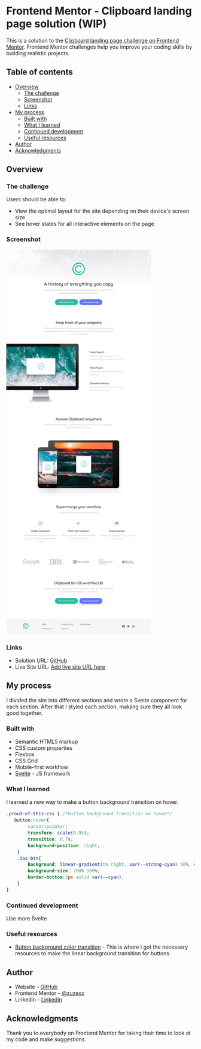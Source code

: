 # Frontend Mentor - Clipboard landing page solution (WIP)

This is a solution to the [Clipboard landing page challenge on Frontend Mentor](https://www.frontendmentor.io/challenges/clipboard-landing-page-5cc9bccd6c4c91111378ecb9). Frontend Mentor challenges help you improve your coding skills by building realistic projects. 

## Table of contents

- [Overview](#overview)
  - [The challenge](#the-challenge)
  - [Screenshot](#screenshot)
  - [Links](#links)
- [My process](#my-process)
  - [Built with](#built-with)
  - [What I learned](#what-i-learned)
  - [Continued development](#continued-development)
  - [Useful resources](#useful-resources)
- [Author](#author)
- [Acknowledgments](#acknowledgments)


## Overview

### The challenge

Users should be able to:

- View the optimal layout for the site depending on their device's screen size
- See hover states for all interactive elements on the page

### Screenshot

![screenshot](design/desktop-design.jpg)


### Links

- Solution URL: [GitHub](https://github.com/zuzexx/FM_ClipboardLandingPage)
- Live Site URL: [Add live site URL here](https://your-live-site-url.com)

## My process

I divided the site into different sections and wrote a Svelte component for each section. After that I styled each section, makjing sure they all look good together.

### Built with

- Semantic HTML5 markup
- CSS custom properties
- Flexbox
- CSS Grid
- Mobile-first workflow
- [Svelte](https://svelte.dev/) - JS framework
### What I learned

I learned a new way to make a button background transition on hover.



```css
.proud-of-this-css { /*button background transition on hover*/
   button:hover{
        cursor:pointer;
        transform: scale(0.95);
        transition: 0.7s;
        background-position: right;
    }
    .ios-btn{
        background: linear-gradient(to right, var(--strong-cyan) 50%, var(--cyan) 50%) left;
        background-size: 200% 100%;
        border-bottom:3px solid var(--cyan);
    }
}
```




### Continued development

Use more Svelte
### Useful resources

- [Button background color transition](https://stackoverflow.com/questions/17212094/fill-background-color-left-to-right-css) - This is where I got the necessary resources to make the linear background transition for buttons


## Author

- Website - [GitHub](https://github.com/zuzexx)
- Frontend Mentor - [@zuzexx](https://www.frontendmentor.io/profile/zuzexx)
- Linkedin - [Linkedin](https://www.linkedin.com/in/tjasa-zilavec/)


## Acknowledgments

Thank you to everybody on Frontend Mentor for taking their time to look at my code and make suggestions.
